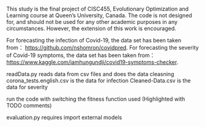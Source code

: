 This study is the final project of CISC455, Evolutionary Optimization and Learning course at Queen’s University,
Canada. The code is not designed for, and should not be used for any other academic purposes in any circumstances.
However, the extension of this work is encouraged.

For forecasting the infection of Covid-19, the data set has been taken from：
https://github.com/nshomron/covidpred. 
For forecasting the severity of Covid-19 symptoms, the data set has been taken from：
https://www.kaggle.com/iamhungundji/covid19-symptoms-checker.

readData.py reads data from csv files and does the data cleasning
corona_tests.english.csv is the data for infection
Cleaned-Data.csv is the data for severity

run the code with switching the fitness function used
(Highlighted with TODO comments)

evaluation.py requires import external models
